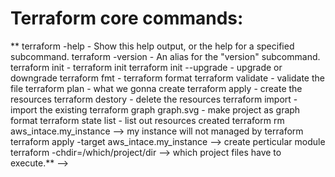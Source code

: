 # Terraform core commands: 
**  terraform -help             - Show this help output, or the help for a specified subcommand.
  terraform -version          - An alias for the "version" subcommand.
  terraform init              - terraform init
  terraform init --upgrade    - upgrade or downgrade
  terraform fmt               - terraform format
  terraform validate          - validate the file
  terraform plan              - what we gonna create 
  terraform apply             - create the resources 
  terraform destory           - delete the resources 
  terraform import            - import the existing 
  terraform graph graph.svg   - make project as graph format
  terraform state list        - list out resources created
  terraform rm aws_intace.my_instance            --> my instance will not managed by terraform
  terraform apply -target aws_intace.my_instance --> create perticular module
  terraform -chdir=/which/project/dir            --> which project files have to execute.** -->
